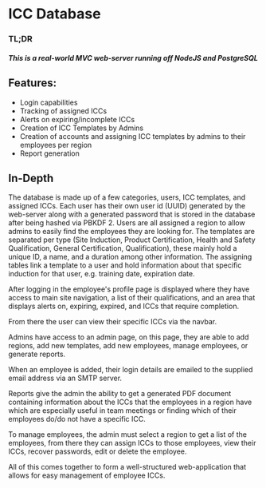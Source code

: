 # ICC Database

### TL;DR

##### This is a real-world MVC web-server running off NodeJS and PostgreSQL

## Features:

- Login capabilities
- Tracking of assigned ICCs
- Alerts on expiring/incomplete ICCs
- Creation of ICC Templates by Admins
- Creation of accounts and assigning ICC templates by admins to their employees per region
- Report generation

## In-Depth

The database is made up of a few categories, users, ICC templates, and assigned ICCs.
Each user has their own user id (UUID) generated by the web-server along with a generated password that is stored in the database after being hashed via PBKDF 2.
Users are all assigned a region to allow admins to easily find the employees they are looking for.
The templates are separated per type (Site Induction, Product Certification, Health and Safety Qualification, General Certification, Qualification), these mainly hold a unique ID, a name, and a duration among other information.
The assigning tables link a template to a user and hold information about that specific induction for that user, e.g. training date, expiration date.

After logging in the employee's profile page is displayed where they have access to main site navigation, a list of their qualifications, and an area that displays alerts on, expiring, expired, and ICCs that require completion.

From there the user can view their specific ICCs via the navbar.

Admins have access to an admin page, on this page, they are able to add regions, add new templates, add new employees, manage employees, or generate reports.

When an employee is added, their login details are emailed to the supplied email address via an SMTP server.

Reports give the admin the ability to get a generated PDF document containing information about the ICCs that the employees in a region have which are especially useful in team meetings or finding which of their employees do/do not have a specific ICC.

To manage employees, the admin must select a region to get a list of the employees, from there they can assign ICCs to those employees, view their ICCs, recover passwords, edit or delete the employee.

All of this comes together to form a well-structured web-application that allows for easy management of employee ICCs.
